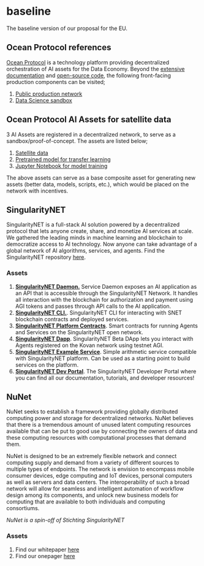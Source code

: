 # baseline
The baseline version of our proposal for the EU.

## Ocean Protocol references

[Ocean Protocol](https://github.com/oceanprotocol) is a technology platform providing decentralized orchestration of AI assets for the Data Economy. Beyond the [extensive documentation](https://docs.oceanprotocol.com/) and [open-source code](https://github.com/oceanprotocol/), the following front-facing production components can be visited; 
1) [Public production network](https://commons.oceanprotocol.com/)
2) [Data Science sandbox](https://datascience.oceanprotocol.com/)

## Ocean Protocol AI Assets for satellite data
3 AI Assets are registered in a decentralized network, to serve as a sandbox/proof-of-concept. The assets are listed below; 
1) [Satellite data](https://commons.nile.dev-ocean.com/asset/did:op:3fdcc402b9994d88828e82f9be16e40eaf8eed10036c48ae9a826415e3ca46ce)
1) [Pretrained model for transfer learning](https://commons.nile.dev-ocean.com/asset/did:op:4b8a4bd15e8e429ba7918e8d9005dc58923d0ce408834e0ea9089cd41fc780b3)
1) [Jupyter Notebook for model training](https://commons.nile.dev-ocean.com/asset/did:op:5268ca64d7d843acae995f1712f0941c0dae57fb3ec0491bb6dda83d93f534c0)

The above assets can serve as a base composite asset for generating new assets (better data, models, scripts, etc.), which would be placed on the network with incentives. 

## SingularityNET
SingularityNET is a full-stack AI solution powered by a decentralized protocol that lets anyone create, share, and monetize AI services at scale. We gathered the leading minds in machine learning and blockchain to democratize access to AI technology. Now anyone can take advantage of a global network of AI algorithms, services, and agents. Find the SingularityNET repository [here](https://github.com/singnet). 

### Assets 
1) [**SingularityNET Daemon.**](https://github.com/Deltas-Planet-Earth/snet-daemon) Service Daemon exposes an AI application as an API that is accessible through the SingularityNET Network. It handles all interaction with the blockchain for authorization and payment using AGI tokens and passes through API calls to the AI application.
2) [**SingularityNET CLI.**](https://github.com/Deltas-Planet-Earth/snet-cli). SingularityNET CLI for interacting with SNET blockchain contracts and deployed services.
3) [**SingularityNET Platform Contracts**](https://github.com/Deltas-Planet-Earth/platform-contracts). Smart contracts for running Agents and Services on the SingularityNET open network.
4) [**SingularityNET Dapp**](https://github.com/Deltas-Planet-Earth/snet-dapp). SingularityNET Beta DApp lets you interact with Agents registered on the Kovan network using testnet AGI. 
5) [**SingularityNET Example Service**](https://github.com/Deltas-Planet-Earth/example-service). Simple arithmetic service compatible with SingularityNET platform. Can be used as a starting point to build services on the platform.
6) [**SingularityNET Dev Portal**](https://github.com/Deltas-Planet-Earth/dev-portal). The SingularityNET Developer Portal where you can find all our documentation, tutorials, and developer resources!

## NuNet
NuNet seeks to establish a framework providing globally distributed computing power and storage for decentralized networks. NuNet believes that there is a tremendous amount of unused latent computing resources available that can be put to good use by connecting the owners of data and these computing resources with computational processes that demand them.

NuNet is designed to be an extremely flexible network and connect computing supply and demand from a variety of different sources to multiple types of endpoints. The network is envision to encompass mobile consumer devices, edge computing and IoT devices, personal computers as well as servers and data centers. The interoperability of such a broad network will allow for seamless and intelligent automation of workflow design among its components, and unlock new business models for computing that are available to both individuals and computing consortiums.

_NuNet is a spin-off of Stichting SingularityNET_

### Assets
1) Find our whitepaper [here](https://github.com/Deltas-Planet-Earth/public)
2) Find our onepager [here](https://github.com/Deltas-Planet-Earth/public)
